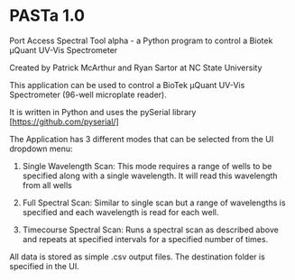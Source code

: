 # PASTa 1.0 
Port Access Spectral Tool alpha - a Python program to control a Biotek μQuant UV-Vis Spectrometer

Created by Patrick McArthur and Ryan Sartor at NC State University

This application can be used to control a BioTek μQuant UV-Vis Spectrometer (96-well microplate reader).

It is written in Python and uses the pySerial library [https://github.com/pyserial/]

The Application has 3 different modes that can be selected from the UI dropdown menu:
1) Single Wavelength Scan:
   This mode requires a range of wells to be specified along with a single wavelength. It will read this wavelength from all wells

2) Full Spectral Scan:
   Similar to single scan but a range of wavelengths is specified and each wavelength is read for each well.

3) Timecourse Spectral Scan:
   Runs a spectral scan as described above and repeats at specified intervals for a specified number of times.

All data is stored as simple .csv output files. The destination folder is specified in the UI.
